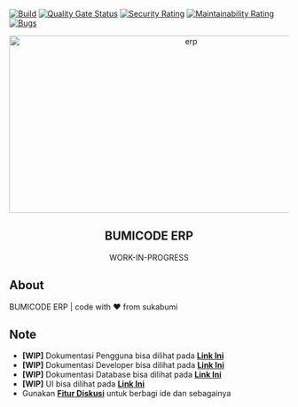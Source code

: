 [![Build](https://github.com/bumicode/erp/actions/workflows/build.yml/badge.svg?branch=develop)](https://github.com/bumicode/erp/actions/workflows/build.yml) [![Quality Gate Status](https://sonarcloud.io/api/project_badges/measure?project=bumicode_erp&metric=alert_status)](https://sonarcloud.io/summary/new_code?id=bumicode_erp) [![Security Rating](https://sonarcloud.io/api/project_badges/measure?project=bumicode_erp&metric=security_rating)](https://sonarcloud.io/summary/new_code?id=bumicode_erp) [![Maintainability Rating](https://sonarcloud.io/api/project_badges/measure?project=bumicode_erp&metric=sqale_rating)](https://sonarcloud.io/summary/new_code?id=bumicode_erp) [![Bugs](https://sonarcloud.io/api/project_badges/measure?project=bumicode_erp&metric=bugs)](https://sonarcloud.io/summary/new_code?id=bumicode_erp)

<div align="center">
<img src="https://socialify.git.ci/bumicode/erp/image?description=1&descriptionEditable=Enterprise%20Resource%20Planning%20(ERP)&font=Raleway&issues=1&language=1&logo=https%3A%2F%2Fraw.githubusercontent.com%2Fbumicode%2Ferp-docs%2Fmain%2F.gitbook%2Fassets%2FArtboard%25201%2520copy.png&name=1&owner=1&pattern=Solid&pulls=1&stargazers=1&theme=Dark" alt="erp" width="640" height="320" />
    <h2>BUMICODE ERP</h2>
    <p align="center">
        <p>WORK-IN-PROGRESS</p>
    </p>
</div>

## About
BUMICODE ERP | code with ❤ from sukabumi

## Note
- **[WIP]** Dokumentasi Pengguna bisa dilihat pada [**Link Ini**](https://bumicode.gitbook.io/erp/)
- **[WIP]** Dokumentasi Developer bisa dilihat pada [**Link Ini**](https://bumicode.gitbook.io/erp-dev/)
- **[WIP]** Dokumentasi Database bisa dilihat pada [**Link Ini**](https://dbdocs.io/mohamadsyalvasr/bumicode_erp)
- **[WIP]** UI bisa dilihat pada [**Link Ini**](https://www.figma.com/file/zmsJ1HOdVMCrdp2FvKwlRW/ERP?node-id=0%3A1&t=lp0ek86C1gNfSxFR-1)
- Gunakan **[Fitur Diskusi](https://github.com/bumicode/erp/discussions)** untuk berbagi ide dan sebagainya 
